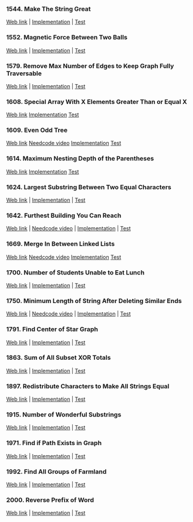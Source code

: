 ### 1544. Make The String Great

<a href="https://leetcode.com/problems/make-the-string-great">Web link</a> |
[Implementation](src/main/java/leetcode/Solution01544.java) |
[Test](src/test/java/leetcode/Solution01544Test.java)

### 1552. Magnetic Force Between Two Balls

<a href="https://leetcode.com/problems/magnetic-force-between-two-balls">Web link</a> |
[Implementation](src/main/java/leetcode/Solution01552.java) |
[Test](src/test/java/leetcode/Solution01552Test.java)

### 1579. Remove Max Number of Edges to Keep Graph Fully Traversable

<a href="https://leetcode.com/problems/remove-max-number-of-edges-to-keep-graph-fully-traversable">Web link</a> |
[Implementation](src/main/java/leetcode/Solution01579.java) |
[Test](src/test/java/leetcode/Solution01579Test.java)

### 1608. Special Array With X Elements Greater Than or Equal X

<a href="https://leetcode.com/problems/special-array-with-x-elements-greater-than-or-equal-x">Web link</a>
[Implementation](src/main/java/leetcode/Solution01608.java)
[Test](src/test/java/leetcode/Solution01608Test.java)

### 1609. Even Odd Tree

<a href="https://leetcode.com/problems/even-odd-tree">Web link</a>
<a href="https://www.youtube.com/watch?v=FkNWN1Fj_TY">Needcode video</a>
[Implementation](src/main/java/leetcode/Solution01609.java)
[Test](src/test/java/leetcode/Solution01609Test.java)

### 1614. Maximum Nesting Depth of the Parentheses

<a href="https://leetcode.com/problems/maximum-nesting-depth-of-the-parentheses">Web link</a>
[Implementation](src/main/java/leetcode/Solution01614.java)
[Test](src/test/java/leetcode/Solution01614Test.java)

### 1624. Largest Substring Between Two Equal Characters

<a href="https://leetcode.com/problems/largest-substring-between-two-equal-characters">Web link</a> |
[Implementation](src/main/java/leetcode/Solution01624.java) |
[Test](src/test/java/leetcode/Solution01624Test.java)

### 1642. Furthest Building You Can Reach

<a href="https://leetcode.com/problems/furthest-building-you-can-reach">Web link</a> |
<a href="https://www.youtube.com/watch?v=zyTeznvXCtg">Needcode video</a> |
[Implementation](src/main/java/leetcode/Solution01642.java) |
[Test](src/test/java/leetcode/Solution01642Test.java)

### 1669. Merge In Between Linked Lists

<a href="https://leetcode.com/problems/merge-in-between-linked-lists">Web link</a>
<a href="https://www.youtube.com/watch?v=pI775VutBxg">Needcode video</a>
[Implementation](src/main/java/leetcode/Solution01669.java)
[Test](src/test/java/leetcode/Solution01669Test.java)

### 1700. Number of Students Unable to Eat Lunch

<a href="https://leetcode.com/problems/number-of-students-unable-to-eat-lunch">Web link</a> |
[Implementation](src/main/java/leetcode/Solution01700.java) |
[Test](src/test/java/leetcode/Solution01700Test.java)

### 1750. Minimum Length of String After Deleting Similar Ends

<a href="https://leetcode.com/problems/minimum-length-of-string-after-deleting-similar-ends">Web link</a> |
<a href="https://www.youtube.com/watch?v=318hrWVr_5U">Needcode video</a> |
[Implementation](src/main/java/leetcode/Solution01750.java) |
[Test](src/test/java/leetcode/Solution01750Test.java)

### 1791. Find Center of Star Graph

<a href="https://leetcode.com/problems/find-center-of-star-graph">Web link</a> |
[Implementation](src/main/java/leetcode/Solution01791.java) |
[Test](src/test/java/leetcode/Solution01791Test.java)

### 1863. Sum of All Subset XOR Totals

<a href="https://leetcode.com/problems/sum-of-all-subset-xor-totals">Web link</a> |
[Implementation](src/main/java/leetcode/Solution01863.java) |
[Test](src/test/java/leetcode/Solution01863Test.java)

### 1897. Redistribute Characters to Make All Strings Equal

<a href="https://leetcode.com/problems/redistribute-characters-to-make-all-strings-equal">Web link</a> |
[Implementation](src/main/java/leetcode/Solution01897.java) |
[Test](src/test/java/leetcode/Solution01897Test.java)

### 1915. Number of Wonderful Substrings

<a href="https://leetcode.com/problems/number-of-wonderful-substrings">Web link</a> |
[Implementation](src/main/java/leetcode/Solution01915.java) |
[Test](src/test/java/leetcode/Solution01915Test.java)

### 1971. Find if Path Exists in Graph

<a href="https://leetcode.com/problems/find-if-path-exists-in-graph">Web link</a> |
[Implementation](src/main/java/leetcode/Solution01971.java) |
[Test](src/test/java/leetcode/Solution01971Test.java)

### 1992. Find All Groups of Farmland

<a href="https://leetcode.com/problems/find-all-groups-of-farmland">Web link</a> |
[Implementation](src/main/java/leetcode/Solution01992.java) |
[Test](src/test/java/leetcode/Solution01992Test.java)

### 2000. Reverse Prefix of Word

<a href="https://leetcode.com/problems/reverse-prefix-of-word">Web link</a> |
[Implementation](src/main/java/leetcode/Solution02000.java) |
[Test](src/test/java/leetcode/Solution02000Test.java)